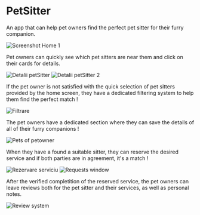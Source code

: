 # PetSitter
 An app that can help pet owners find the perfect pet sitter for their furry companion.
 
![Screenshot Home 1](https://github.com/marauder36/PetSitter/assets/158584558/d753015f-676a-47c6-b83f-835af90ff596)

Pet owners can quickly see which pet sitters are near them and click on their cards for details.

![Detalii petSitter](https://github.com/marauder36/PetSitter/assets/158584558/b852c5b6-0fe8-47f2-b83f-ffbfcd978efd) ![Detalii petSitter 2](https://github.com/marauder36/PetSitter/assets/158584558/e35ba756-bda8-4637-afbb-c6fda900e8fe)

If the pet owner is not satisfied with the quick selection of pet sitters provided by the home screen, they have a dedicated filtering system to help them find the perfect match !

![Filtrare](https://github.com/marauder36/PetSitter/assets/158584558/2666910d-2dbe-43b2-85c1-1e6d370f64b5)

The pet owners have a dedicated section where they can save the details of all of their furry companions !

![Pets of petowner](https://github.com/marauder36/PetSitter/assets/158584558/cc090d65-3273-4288-9207-f8216cd0c23a)

 When they have a found a suitable sitter, they can reserve the desired service and if both parties are in agreement, it's a match !

![Rezervare serviciu](https://github.com/marauder36/PetSitter/assets/158584558/d6cd79fa-d58e-4e6f-84fd-701f569ff8dd) ![Requests window](https://github.com/marauder36/PetSitter/assets/158584558/ab9006bb-32ae-4743-a6b4-84c9497e384c)

After the verified completition of the reserved service, the pet owners can leave reviews both for the pet sitter and their services, as well as personal notes.

![Review system](https://github.com/marauder36/PetSitter/assets/158584558/1a9506cb-f710-4358-8505-b011b1919829)
